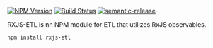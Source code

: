 [![NPM Version][npm-image]][npm-url]
[![Build Status][travis-image]][travis-url]
[![semantic-release][semantic-release-image]][semantic-release-url]

[npm-image]: https://img.shields.io/npm/v/etl.svg
[npm-url]: https://npmjs.org/package/etl
[travis-image]: https://travis-ci.com/team-velocirabbit/rx-etl.svg?branch=master
[travis-url]: https://travis-ci.com/team-velocirabbit/rx-etl
[semantic-release-image]: https://img.shields.io/badge/%20%20%F0%9F%93%A6%F0%9F%9A%80-semantic--release-e10079.svg
[semantic-release-url]: https://github.com/semantic-release/semantic-release

RXJS-ETL is nn NPM module for ETL that utilizes RxJS observables.

```
npm install rxjs-etl
```